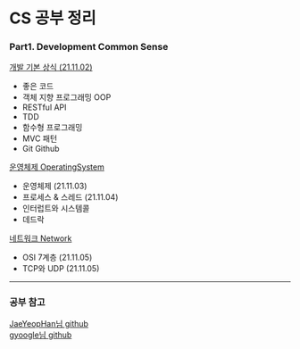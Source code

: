 # CS 공부 정리

### Part1. Development Common Sense 
[개발 기본 상식 (21.11.02)](https://github.com/asci-00/TIL/blob/main/CS/DevelopmentCommonSense.md)
- 좋은 코드
- 객체 지향 프로그래밍 OOP
- RESTful API
- TDD
- 함수형 프로그래밍
- MVC 패턴
- Git Github

[운영체제 OperatingSystem](https://github.com/asci-00/TIL/tree/main/CS/OS)
- 운영체제 (21.11.03)
- 프로세스 & 스레드 (21.11.04)
- 인터럽트와 시스템콜
- 데드락

[네트워크 Network](https://github.com/asci-00/TIL/tree/main/CS/Network)
- OSI 7계층 (21.11.05)
- TCP와 UDP (21.11.05)

---
### 공부 참고
[JaeYeopHan님 github](https://github.com/JaeYeopHan/Interview_Question_for_Beginner)<br/>
[gyoogle님 github](https://github.com/gyoogle/tech-interview-for-developer)
